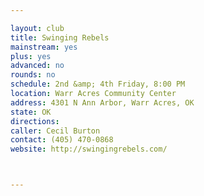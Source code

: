 ```yaml
---

layout: club
title: Swinging Rebels
mainstream: yes
plus: yes
advanced: no
rounds: no
schedule: 2nd &amp; 4th Friday, 8:00 PM
location: Warr Acres Community Center
address: 4301 N Ann Arbor, Warr Acres, OK
state: OK
directions: 
caller: Cecil Burton
contact: (405) 470-0868
website: http://swingingrebels.com/



---
```


